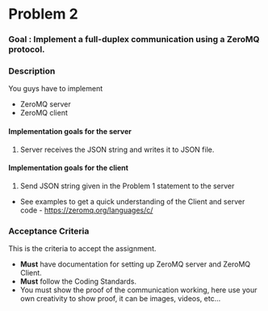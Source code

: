 # Problem 2

### Goal : Implement a full-duplex communication using a ZeroMQ protocol. 

### Description
You guys have to implement 
- ZeroMQ server 
- ZeroMQ client 

#### Implementation goals for the server 
1. Server receives the JSON string and writes it to JSON file.

#### Implementation goals for the client 
1. Send JSON string given in the Problem 1 statement to the server 


- See examples to get a quick understanding of the Client and server code - https://zeromq.org/languages/c/

### Acceptance Criteria 
This is the criteria to accept the assignment.
- **Must** have documentation for setting up ZeroMQ server and ZeroMQ Client.
- **Must** follow the Coding Standards.
- You must show the proof of the communication working, here use your own creativity to show proof, it can be images, videos, etc... 